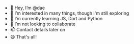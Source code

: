 - 👋 Hey, I’m @dae
- 👀 I’m interested in many things, though I'm still exploring
- 🌱 I’m currently learning JS, Dart and Python
- 💞️ I’m not looking to collaborate
- 📫 Contact details later on
- 😄 That's all!

<!---
dae-xo/dae-xo is a ✨ special ✨ repository because its `README.md` (this file) appears on your GitHub profile.
You can click the Preview link to take a look at your changes.
--->
